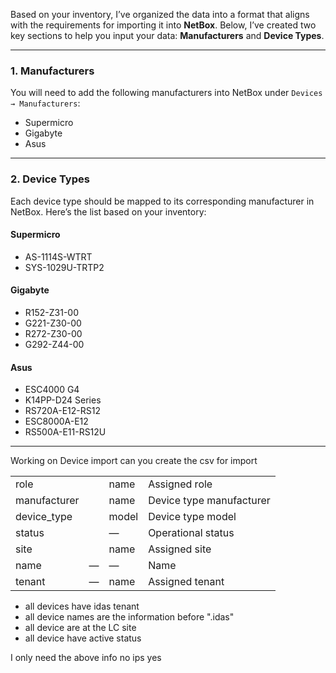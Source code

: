 

Based on your inventory, I’ve organized the data into a format that aligns with the requirements for importing it into **NetBox**. Below, I’ve created two key sections to help you input your data: **Manufacturers** and **Device Types**.

---

### **1. Manufacturers**

You will need to add the following manufacturers into NetBox under `Devices → Manufacturers`:

- Supermicro
- Gigabyte
- Asus

---

### **2. Device Types**

Each device type should be mapped to its corresponding manufacturer in NetBox. Here’s the list based on your inventory:

#### **Supermicro**

- AS-1114S-WTRT
- SYS-1029U-TRTP2

#### **Gigabyte**

- R152-Z31-00
- G221-Z30-00
- R272-Z30-00
- G292-Z44-00

#### **Asus**

- ESC4000 G4
- K14PP-D24 Series
- RS720A-E12-RS12
- ESC8000A-E12
- RS500A-E11-RS12U



---

Working on Device import can you create the csv for import

|   |   |   |   |
|---|---|---|---|
|role||name|Assigned role|
|manufacturer||name|Device type manufacturer|
|device_type||model|Device type model|
|status||—|Operational status [](http://localhost:8001/dcim/devices/import/#)|
|site||name|Assigned site|
|name|—|—|Name|
|tenant|—|name|Assigned tenant|

- all devices have idas tenant
- all device names are the information before ".idas"
- all device are at the LC site
- all device have active status

I only need the above info no ips yes
